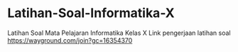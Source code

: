 # Latihan-Soal-Informatika-X
Latihan Soal Mata Pelajaran Informatika Kelas X
Link pengerjaan latihan soal https://wayground.com/join?gc=16354370
